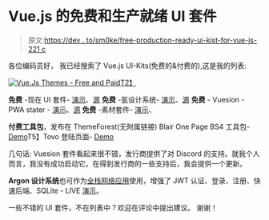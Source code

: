 # Vue.js 的免费和生产就绪 UI 套件

> 原文:[https://dev . to/sm0ke/free-production-ready-ui-kist-for-vue-js-221 c](https://dev.to/sm0ke/free-production-ready-ui-kist-for-vue-js-221c)

各位编码员好，
我已经搜索了 Vue.js UI-Kits(免费的&付费的),这是我的列表:

[![Vue.Js Themes - Free and Paid](../Images/760e62a62ccfc7f44e7acaa016323bc9.png)T2】](https://res.cloudinary.com/practicaldev/image/fetch/s--TRzy4q5O--/c_limit%2Cf_auto%2Cfl_progressive%2Cq_auto%2Cw_880/https://static.appseed.us/misc/vuejs-themes-free-paid.jpg)

**免费** -现在 UI 套件- [演示](https://demos.creative-tim.com/vue-now-ui-kit/#/)、[源](https://github.com/rosoftdeveloper/appseed/tree/master/starter-vue/now-ui-kit)
**免费** -氩设计系统- [演示](https://demos.creative-tim.com/vue-argon-design-system/#/)、[源](https://github.com/rosoftdeveloper/appseed/tree/master/starter-vue/argon-design-system)
**免费** - Vuesion - PWA stater - [演示](https://vue-starter.herokuapp.com/)、[源](https://github.com/vuesion/vuesion)
**免费** -素材套件- [演示](https://demos.creative-tim.com/vue-material-kit/#/)、

**付费工具包**，发布在 ThemeForest(无附属链接)
Blair One Page BS4 工具包-[Demo](https://belostemasblair.firebaseapp.com/#!/)T5】Tovo 登陆页面- [Demo](http://vue.pixelstrap.com/tovo/)

几句话:
Vuesion 套件看起来很不错，发行商提供了对 Discord 的支持。就我个人而言，我没有成功启动它。在得到发行商的一些支持后，我会提供一个更新。

**Argon 设计系统**也可作为[全栈网络应用](https://vuejs.appseed.us/#/)使用，增强了 JWT 认证、登录、注册、快速后端、SQLite - LIVE [演示](https://vuejs.appseed.us/#/)。

一些不错的 UI 套件，不在列表中？欢迎在评论中提出建议。
谢谢！